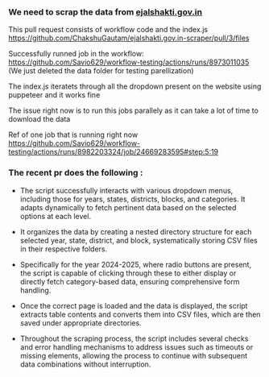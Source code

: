 ### We need to scrap the data from [ejalshakti.gov.in](https://ejalshakti.gov.in/JJM/JJMReports/BasicInformation/JJMRep_AbstractData_D.aspx?Istate=9or6Umv%2bgig%3d&IAgency=9or6Umv%2bgig%3d&IDistrict=gMqMutIC0u0%3d&Iblock=gMqMutIC0u0%3d&IFinyear=joOf9Wxy6nf0qdH7vFm42w%3d%3d&ICategory=5C1KxeqUjmo%3d)
 
This pull request consists of workflow code and the index.js https://github.com/ChakshuGautam/ejalshakti.gov.in-scraper/pull/3/files

Successfully runned job in the workflow: https://github.com/Savio629/workflow-testing/actions/runs/8973011035
(We just deleted the data folder for testing parellization)

The index.js iteratets through all the dropdown present on the website using puppeteer and it works fine

The issue right now is to run this jobs parallely as it can take a lot of time to download the data

Ref of one job that is running right now
https://github.com/Savio629/workflow-testing/actions/runs/8982203324/job/24669283595#step:5:19

### The recent pr does the following : 


-  The script successfully interacts with various dropdown menus, including those for years, states, districts, blocks, and categories. It adapts dynamically to fetch pertinent data based on the selected options at each level.

-  It organizes the data by creating a nested directory structure for each selected year, state, district, and block, systematically storing CSV files in their respective folders.

-  Specifically for the year 2024-2025, where radio buttons are present, the script is capable of clicking through these to either display or directly fetch category-based data, ensuring comprehensive form handling.

-  Once the correct page is loaded and the data is displayed, the script extracts table contents and converts them into CSV files, which are then saved under appropriate directories.

-  Throughout the scraping process, the script includes several checks and error handling mechanisms to address issues such as timeouts or missing elements, allowing the process to continue with subsequent data combinations without interruption.
